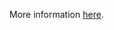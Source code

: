 More information [here](https://docs.prismacloud.io/en/enterprise-edition/policy-reference/azure-policies/azure-general-policies/bc-azure-242).
